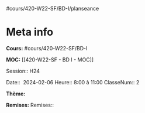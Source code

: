 #cours/420-W22-SF/BD-I/planseance

# Meta info
**Cours:** #cours/420-W22-SF/BD-I

**MOC:** [[420-W22-SF - BD I - MOC]]

Session:: H24

Date::  2024-02-06
Heure:: 8:00 à 11:00
ClasseNum:: 2


**Thème:**


**Remises:**
Remises:: 